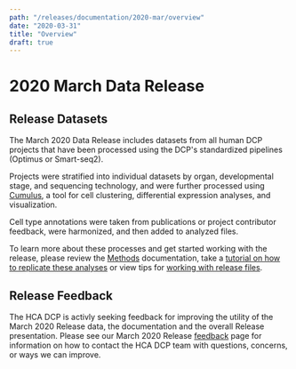 ```yaml
---
path: "/releases/documentation/2020-mar/overview"
date: "2020-03-31"
title: "Overview"
draft: true
---
```


# 2020 March Data Release 


## Release Datasets


The <link-to-browser relativelink="/releases/2020-mar">March 2020 Data Release</link-to-browser>
 includes datasets from all human DCP projects that have been processed using the DCP's standardized pipelines (<link-to-browser relativelink="/pipelines/optimus-workflow">Optimus</link-to-browser> or <link-to-browser relativelink="pipelines/smart-seq2-workflow">Smart-seq2</link-to-browser>). 

Projects were stratified into individual datasets by organ, developmental stage, and sequencing technology, and were further processed using [Cumulus](https://cumulus.readthedocs.io/en/latest/cumulus.html#), a tool for cell clustering, differential expression analyses, and visualization.
 
Cell type annotations were taken from publications or project contributor feedback, were harmonized, and then added to analyzed files.

To learn more about these processes and get started working with the release, please review the [Methods](methods.md) documentation, take a [tutorial on how to replicate these analyses](replicating-the-release-analysis.md) or view tips for [working with release files](working-with-release-files.md). 



## Release Feedback

The HCA DCP is activly seeking feedback for improving the utility of the March 2020 Release data, the documentation and the overall Release presentation. Please see our March 2020 Release [feedback](feedback.md) page for information on how to contact the HCA DCP team with questions, concerns, or ways we can improve. 
